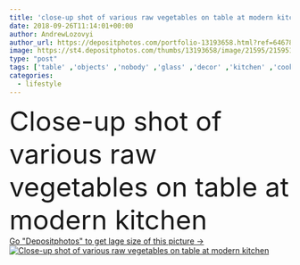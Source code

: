 ```yaml
---
title: 'close-up shot of various raw vegetables on table at modern kitchen'
date: 2018-09-26T11:14:01+00:00
author: AndrewLozovyi
author_url: https://depositphotos.com/portfolio-13193658.html?ref=64678756
image: https://st4.depositphotos.com/thumbs/13193658/image/21595/215951010/api_thumb_450.jpg?forcejpeg=true
type: "post"
tags: ['table' ,'objects' ,'nobody' ,'glass' ,'decor' ,'kitchen' ,'cooking' ,'cuisine' ,'diet' ,'cook' ,'salad' ,'domestic' ,'interior' ,'indoor' ,'tomatoes' ,'vegetables' ,'home' ,'lifestyle' ,'furniture' ,'room' ,'lettuce' ,'eco' ,'property' ,'ingredients' ,'housing' ,'jug' ,'process' ,'place' ,'antioxidant' ,'apartments' ,'mushrooms' ,'leek' ,'tabletop' ,'champignons' ,'unprocessed' ,'detox' ,'furnished' ,'Healthy Eating' ,'orange juice' ,'bell peppers' ,'healthy food' ,'raw food' ,'organic food' ,'clean eating' ]
categories: 
  - lifestyle
---
```

<div aling="center">
            <font size="60"> Close-up shot of various raw vegetables on table at modern kitchen</font>   
</div>
<div>
    <a href='https://st4.depositphotos.com/thumbs/13193658/image/21595/215951010/api_thumb_450.jpg?forcejpeg=true?ref=64678756' target=_blank > Go "Depositphotos" to get lage size of this picture ->
        <img href='https://st4.depositphotos.com/thumbs/13193658/image/21595/215951010/api_thumb_450.jpg?forcejpeg=true?ref=64678756' src='https://st4.depositphotos.com/13193658/21595/i/950/depositphotos_215951010-stock-photo-close-shot-various-raw-vegetables.jpg?forcejpeg=true' alt='Close-up shot of various raw vegetables on table at modern kitchen' >
    </a>
</div>
